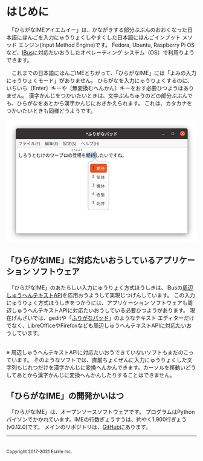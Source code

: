 # はじめに

　「ひらがな￹IME￺アイエムイー￻」は、かながきする￹部分￺ぶぶん￻のおおくなった￹日本語￺にほんご￻を￹入力￺にゅうりょく￻しやすくした￹日本語￺にほんご￻インプット メソッド エンジン(Input Method Engine)です。
Fedora, Ubuntu, Raspberry Pi OSなど、[IBus](https://github.com/ibus/ibus/wiki)に￹対応￺たいおう￻したオペレーティング システム（OS）で￹利用￺りよう￻できます。

　これまでの￹日本語￺にほんご￻IMEとちがって、「ひらがなIME」には「よみの￹入力￺にゅうりょく￻モード」がありません。
ひらがなを￹入力￺にゅうりょく￻するのに、いちいち〔Enter〕キーや〔￹無変換￺むへんかん￻〕キーをおす￹必要￺ひつよう￻はありません。
￹漢字￺かんじ￻をつかいたいときは、￹文中￺ぶんちゅう￻のどの￹部分￺ぶぶん￻でも、ひらがなをあとから￹漢字￺かんじ￻におきかえられます。
これは、カタカナをつかいたいときも￹同様￺どうよう￻です。

![漢字を入力しているときのようす](screenshot.png)

## 「ひらがなIME」に￹対応￺たいおう￻しているアプリケーション ソフトウェア

　「ひらがなIME」のあたらしい￹入力￺にゅうりょく￻￹方式￺ほうしき￻は、IBusの[￹周辺￺しゅうへん￻テキストAPI](http://ibus.github.io/docs/ibus-1.5/IBusEngine.html#ibus-engine-get-surrounding-text)を￹応用￺おうよう￻して￹実現￺じつげん￻しています。
この￹入力￺にゅうりょく￻￹方式￺ほうしき￻をつかうには、アプリケーション ソフトウェアも￹周辺￺しゅうへん￻テキストAPIに￹対応￺たいおう￻している￹必要￺ひつよう￻があります。
￹現在￺げんざい￻では、geditや「[ふりがなパッド](https://github.com/esrille/furiganapad)」のようなテキスト エディターだけでなく、LibreOfficeやFirefoxなども￹周辺￺しゅうへん￻テキストAPIに￹対応￺たいおう￻しています。

<br>※ ￹周辺￺しゅうへん￻テキストAPIに￹対応￺たいおう￻できていないソフトもまだのこっています。
そのようなソフトでは、￹直前￺ちょくぜん￻に￹入力￺にゅうりょく￻した￹文字列￺もじれつ￻だけを￹漢字￺かんじ￻に￹変換￺へんかん￻できます。カーソルを￹移動￺いどう￻してあとから￹漢字￺かんじ￻に￹変換￺へんかん￻したりすることはできません。

## 「ひらがなIME」の￹開発￺かいはつ￻

　「ひらがなIME」は、オープンソースソフトウェアです。
プログラムは￹Python￺パイソン￻でかかれています。IMEの￹行数￺ぎょうすう￻は、￹約￺やく￻1,900￹行￺ぎょう￻(v0.12.0)です。
メインのリポジトリは、[GitHub](https://github.com/esrille/ibus-hiragana)にあります。

<hr>
<br><small>Copyright 2017-2021 Esrille Inc. </small>

